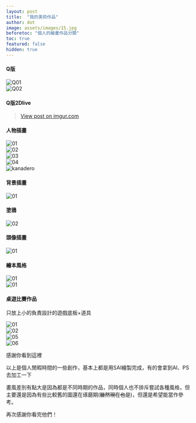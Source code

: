 ```yaml
---
layout: post
title:  "我的美術作品"
author: dot
image: assets/images/15.jpg
beforetoc: "個人的繪畫作品分類"
toc: true
featured: false
hidden: true
---
```




#### Q版

<div class="postimg"><img src="https://live.staticflickr.com/7818/40605764733_7c0023cb88_o.jpg"  alt="Q01"></a></div>
<div class="postimg"><img src="https://live.staticflickr.com/7816/40605764693_f5cfc87661_o.jpg"  alt="Q02"></a></div>

#### Q版2Dlive

<blockquote class="imgur-embed-pub" lang="en" data-id="gZqUq9O"><a href="//imgur.com/gZqUq9O">View post on imgur.com</a></blockquote><script async src="//s.imgur.com/min/embed.js" charset="utf-8"></script>

#### 人物插畫

<div class="postimg"><img src="https://live.staticflickr.com/7909/40605765783_8db4ed03b6_o.jpg"  alt="01"></a></div>
<div class="postimg"><img src="https://live.staticflickr.com/7828/46847924624_757be21ea2_o.jpg"  alt="02"></a></div>
<div class="postimg"><img src="https://live.staticflickr.com/7902/40605765723_a25956c7af_o.jpg"  alt="03"></a></div>
<div class="postimg"><img src="https://live.staticflickr.com/7913/40605765553_2223d64f6d_o.jpg"  alt="04"></a></div>
<div class="postimg"><img src="https://live.staticflickr.com/7916/46847924184_8d7f45efba_o.jpg" alt="kanadero"></a></div>

#### 背景插畫

<div class="postimg"><img src="https://live.staticflickr.com/7871/40605766293_9f52eb927c_o.jpg" alt="01"></a></div>

#### 塗鴉

<div class="postimg"><img src="https://live.staticflickr.com/7847/40605767313_4b2690e715_o.jpg" alt="02"></a></div>

#### 頭像插畫

<div class="postimg"><img src="https://live.staticflickr.com/7823/46847928894_45641676ef_o.jpg"  alt="01"></a></div>

#### 繪本風格

<div class="postimg"><img src="https://live.staticflickr.com/7883/46847928224_613a6c0a3b_o.jpg"  alt="01"></a></div>
<div class="postimg"><img src="https://live.staticflickr.com/7839/46847929514_c8fd16e7c3_o.jpg" alt="01"></a></div>

#### 桌遊比賽作品

只放上小的負責設計的遊戲底板+道具

<div class="postimg"><img src="https://live.staticflickr.com/7910/40605767063_e2bfafd013_o.png" alt="01"></a></div>
<div class="postimg"><img src="https://live.staticflickr.com/7880/46847927584_ba928e7af0_o.png" alt="02"></a></div>
<div class="postimg"><img src="https://live.staticflickr.com/7922/46847927404_e6fc709358_o.png" alt="05"></a></div>
<div class="postimg"><img src="https://live.staticflickr.com/7902/40605766993_b1e8a71585_o.png" alt="06"></a></div>

感謝你看到這裡

以上是個人閒暇時間的一些創作，基本上都是用SAI繪製完成，有的會拿到AI、PS去加工一下

畫風差別有點大是因為都是不同時期的作品，同時個人也不排斥嘗試各種風格，但主要還是因為有些比較舊的圖還在琢磨期(~~雖然現在也是~~)，但還是希望能當作參考。

再次感謝你看完他們！